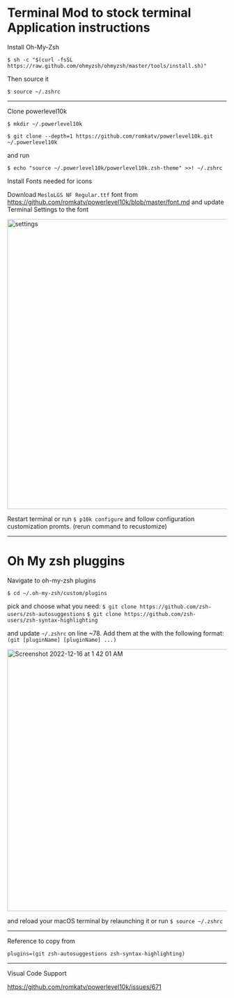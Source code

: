 # Terminal Mod to stock terminal Application instructions

Install Oh-My-Zsh

`$ sh -c "$(curl -fsSL https://raw.github.com/ohmyzsh/ohmyzsh/master/tools/install.sh)"`

Then source it

`$ source ~/.zshrc`

---

Clone powerlevel10k

`$ mkdir ~/.powerlevel10k`

`$ git clone --depth=1 https://github.com/romkatv/powerlevel10k.git ~/.powerlevel10k`

and run 

`$ echo "source ~/.powerlevel10k/powerlevel10k.zsh-theme" >>! ~/.zshrc`

Install Fonts needed for icons 

Download `MesloLGS NF Regular.ttf` font from https://github.com/romkatv/powerlevel10k/blob/master/font.md and update Terminal Settings to the font

<img width="664" alt="settings" src="https://user-images.githubusercontent.com/7378560/208035393-a55768d9-f325-4413-8d9a-c0adfaceb85e.png">

Restart terminal or run `$ p10k configure` and follow configuration customization promts. (rerun command to recustomize)

--- 

# Oh My zsh pluggins

Navigate to oh-my-zsh plugins

`$ cd ~/.oh-my-zsh/custom/plugins`

pick and choose what you need:
`$ git clone https://github.com/zsh-users/zsh-autosuggestions`
`$ git clone https://github.com/zsh-users/zsh-syntax-highlighting`

and update `~/.zshrc` on line ~78. Add them at the with the following format: `(git [pluginName] [pluginName] ...)`

<img width="600" alt="Screenshot 2022-12-16 at 1 42 01 AM" src="https://user-images.githubusercontent.com/7378560/208038490-46073fea-def0-413a-b23d-7302c1157eff.png">

and reload your macOS terminal by relaunching it or run `$ source ~/.zshrc`

---

Reference to copy from

```
plugins=(git zsh-autosuggestions zsh-syntax-highlighting)
```

---

Visual Code Support

https://github.com/romkatv/powerlevel10k/issues/671




